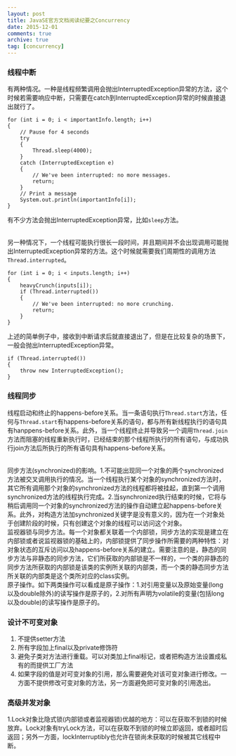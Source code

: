 ```yaml
---
layout: post
title: JavaSE官方文档阅读纪要之Concurrency
date: 2015-12-01
comments: true
archive: true
tag: [concurrency]
---
```

### 线程中断
有两种情况。一种是线程频繁调用会抛出InterruptedException异常的方法，这个时候若需要响应中断，只需要在catch到InterruptedException异常的时候直接退出就行了。

````
for (int i = 0; i < importantInfo.length; i++)
{
    // Pause for 4 seconds
    try
    {
        Thread.sleep(4000);
    }
    catch (InterruptedException e)
    {
        // We've been interrupted: no more messages.
        return;
    }
    // Print a message
    System.out.println(importantInfo[i]);
}
````

有不少方法会抛出InterruptedException异常，比如```sleep```方法。
<br/><br/>

另一种情况下，一个线程可能执行很长一段时间，并且期间并不会出现调用可能抛出InterruptedException异常的方法。这个时候就需要我们周期性的调用方法```Thread.interrupted```。

````
for (int i = 0; i < inputs.length; i++)
{
    heavyCrunch(inputs[i]);
    if (Thread.interrupted())
    {
        // We've been interrupted: no more crunching.
        return;
    }
}
````
上述的简单例子中，接收到中断请求后就直接退出了，但是在比较复杂的场景下，一般会抛出InterruptedException异常。

````
if (Thread.interrupted())
{
    throw new InterruptedException();
}
````
### 线程同步
线程启动和终止的happens-before关系。当一条语句执行```Thread.start```方法，任何与```Thread.start```有happens-before关系的语句，都与所有新线程执行的语句具有hanppens-before关系。此外，当一个线程终止并导致另一个调用```Thread.join```方法而阻塞的线程重新执行时，已经结束的那个线程所执行的所有语句，与成功执行join方法后所执行的所有语句具有happens-before关系。

<br/>
同步方法(synchronized)的影响。1.不可能出现同一个对象的两个synchronized方法被交叉调用执行的情况。当一个线程执行某个对象的synchronized方法时，其它所有调用那个对象的synchronized方法的线程都将被挂起，直到第一个调用synchronized方法的线程执行完成。2.当synchronized执行结束的时候，它将与稍后调用同一个对象的synchronized方法的操作自动建立起happens-before关系。此外，对构造方法加synchronized关键字是没有意义的，因为在一个对象处于创建阶段的时候，只有创建这个对象的线程可以访问这个对象。

<br/>
监视器锁与同步方法。每一个对象都关联着一个内部锁，同步方法的实现是建立在内部锁或者说监视器锁的基础上的，内部锁提供了同步操作所需要的两种特性：对对象状态的互斥访问以及happens-before关系的建立。需要注意的是，静态的同步方法与非静态的同步方法，它们所获取的内部锁是不一样的，一个类的非静态的同步方法所获取的内部锁是该类的实例所关联的内部类，而一个类的静态同步方法所关联的内部类是这个类所对应的class实例。

<br/>
原子操作。如下两类操作可以看成是原子操作：1.对引用变量以及原始变量(long以及double除外)的读写操作是原子的，2.对所有声明为volatile的变量(包括long以及double)的读写操作是原子的。

### 设计不可变对象
1. 不提供setter方法
2. 所有字段加上final以及private修饰符
3. 避免子类对方法进行重载。可以对类加上final标记，或者把构造方法设置成私有的而提供工厂方法
4. 如果字段的值是对可变对象的引用，那么需要避免对该可变对象进行修改。一方面不提供修改可变对象的方法，另一方面避免把可变对象的引用逸出。

### 高级并发对象
1.Lock对象比隐式锁(内部锁或者监视器锁)优越的地方：可以在获取不到锁的时候放弃。Lock对象有tryLock方法，可以在获取不到锁的时候立即返回，或者超时后返回；另外一方面，lockInterruptibly也允许在锁尚未获取的时候被其它线程中断。




